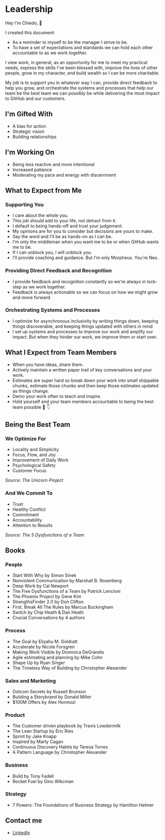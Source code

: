 # Leadership

Hey I'm Chiedo, 👋

I created this document:

- As a reminder to myself to be the manager I strive to be.
- To have a set of expectations and standards we can hold each other accountable to as we work together.

I view work, in general, as an opportunity for me to meet my practical needs, express the skills I've been blessed with, improve the lives of other people, grow in my character, and build wealth so I can be more charitable.

My job is to support you in whatever way I can, provide direct feedback to help you grow, and orchestrate the systems and processes that help our team be the best team we can possibly be while delivering the most impact to GitHub and our customers.

## I'm Gifted With

- A bias for action
- Strategic vision
- Building relationships

## I'm Working On

- Being less reactive and more intentional
- Increased patience
- Moderating my pace and energy with discernment

## What to Expect from Me

### Supporting You

- I care about the whole you.
- This job should add to your life, not detract from it.
- I default to being hands-off and trust your judgement.
- My opinions are for you to consider but decisions are yours to make.
- Say the word and I'll be as hands-on as I can be.
- I'm only the middleman when you want me to be or when GitHub wants me to be.
- If I can unblock you, I will unblock you.
- I'll provide coaching and guidance. But I'm only Morpheus. You're Neo.

### Providing Direct Feedback and Recognition

- I provide feedback and recognition constantly so we're always in lock-step as we work together.
- Feedback is always actionable so we can focus on how we might grow and move forward.

### Orchestrating Systems and Processes

- I optimize for asynchronous inclusivity by writing things down, keeping things discoverable, and keeping things updated with others in mind
- I set up systems and processes to improve our work and amplify our impact. But when they hinder our work, we improve them or start over.

## What I Expect from Team Members

- When you have ideas, share them.
- Actively maintain a written paper trail of key conversations and your work.
- Estimates are super hard so break down your work into small shippable chunks, estimate those chunks and then keep those estimates updated as things change.
- Demo your work often to teach and inspire.
- Hold yourself and your team members accountable to being the best team possible 🎉 👇

## Being the Best Team

### We Optimize For

- Locality and Simplicity
- Focus, Flow, and Joy
- Improvement of Daily Work
- Psychological Safety
- Customer Focus

*Source: The Unicorn Project*

### And We Commit To

- Trust
- Healthy Conflict
- Commitment
- Accountability
- Attention to Results

*Source: The 5 Dysfunctions of a Team*

## Books

### People

- Start With Why by Simon Sinek
- Nonviolent Communication by Marshall B. Rosenberg
- Deep Work by Cal Newport
- The Five Dysfunctions of a Team by Patrick Lencioni
- The Phoenix Project by  Gene Kim
- StrengthsFinder 2.0 by Don Clifton
- First, Break All The Rules by Marcus Buckingham
- Switch by Chip Heath & Dan Heath
- Crucial Conversations by 4 authors

### Process

- The Goal by Eliyahu M. Goldratt
- Accelerate by Nicole Forsgren
- Making Work Visible by Dominica DeGrandis
- Agile estimating and planning by Mike Cohn
- Shape Up by Ryan Singer
- The Timeless Way of Building by Christopher Alexander

### Sales and Marketing

- Dotcom Secrets by Russell Brunson
- Building a Storybrand by Donald Miller
- $100M Offers by Alex Hormozi

### Product 

- The Customer driven playbook by Travis Lowdermilk
- The Lean Startup by Eric Ries
- Sprint by Jake Knapp
- Inspired by Marty Cagan
- Continuous Discovery Habits by Teresa Torres
- A Pattern Language by Christopher Alexander

### Business

- Build by Tony Fadell
- Rocket Fuel by Gino Wikcman

### Strategy

- 7 Powers: The Foundations of Business Strategy by Hamilton Helmer

## Contact me

- [LinkedIn](https://linkedin.com/in/chiedo)
